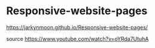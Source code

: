 # Responsive-website-pages 
https://jarkynmoon.github.io/Responsive-website-pages/


source 
https://www.youtube.com/watch?v=oYRda7UtuhA
